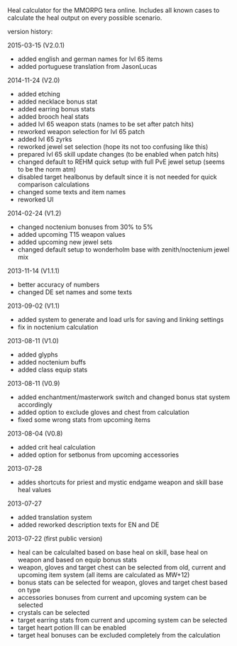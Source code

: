 Heal calculator for the MMORPG tera online.
Includes all known cases to calculate the heal output on every possible scenario.


version history:

2015-03-15 (V2.0.1)
- added english and german names for lvl 65 items
- added portuguese translation from JasonLucas

2014-11-24 (V2.0)
- added etching
- added necklace bonus stat
- added earring bonus stats
- added brooch heal stats
- added lvl 65 weapon stats (names to be set after patch hits)
- reworked weapon selection for lvl 65 patch
- added lvl 65 zyrks
- reworked jewel set selection (hope its not too confusing like this)
- prepared lvl 65 skill update changes (to be enabled when patch hits)
- changed default to REHM quick setup with full PvE jewel setup (seems to be the norm atm)
- disabled target healbonus by default since it is not needed for quick comparison calculations
- changed some texts and item names
- reworked UI

2014-02-24 (V1.2)
- changed noctenium bonuses from 30% to 5%
- added upcoming T15 weapon values
- added upcoming new jewel sets
- changed default setup to wonderholm base with zenith/noctenium jewel mix

2013-11-14 (V1.1.1)
- better accuracy of numbers
- changed DE set names and some texts

2013-09-02 (V1.1)
- added system to generate and load urls for saving and linking settings
- fix in noctenium calculation

2013-08-11 (V1.0)
- added glyphs
- added noctenium buffs
- added class equip stats

2013-08-11 (V0.9)
- added enchantment/masterwork switch and changed bonus stat system accordingly
- added option to exclude gloves and chest from calculation
- fixed some wrong stats from upcoming items

2013-08-04 (V0.8)
- added crit heal calculation
- added option for setbonus from upcoming accessories

2013-07-28
- addes shortcuts for priest and mystic endgame weapon and skill base heal values

2013-07-27
- added translation system
- added reworked description texts for EN and DE

2013-07-22 (first public version)
- heal can be calculalted based on base heal on skill, base heal on weapon and based on equip bonus stats
- weapon, gloves and target chest can be selected from old, current and upcoming item system (all items are calculated as MW+12)
- bonus stats can be selected for weapon, gloves and target chest based on type
- accessories bonuses from current and upcoming system can be selected
- crystals can be selected
- target earring stats from current and upcoming system can be selected
- target heart potion III can be enabled
- target heal bonuses can be excluded completely from the calculation
